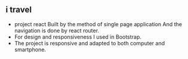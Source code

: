 ## i travel
- project react Built by the method of single page application And the navigation is done by react router.
- For design and responsiveness I used in Bootstrap.
- The project is responsive and adapted to both computer and smartphone.
